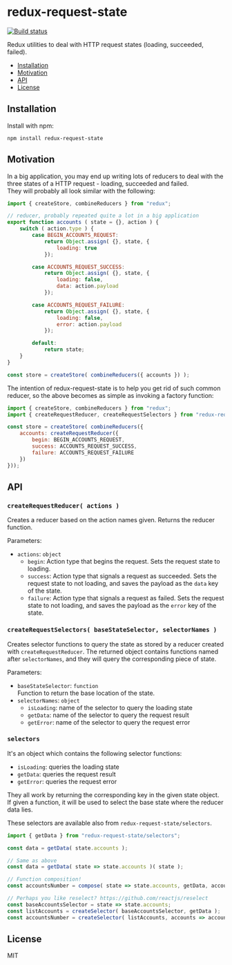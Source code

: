 # redux-request-state
[![Build status](https://travis-ci.org/gustavohenke/redux-request-state.svg?branch=master)](https://travis-ci.org/gustavohenke/redux-request-state)

Redux utilities to deal with HTTP request states (loading, succeeded, failed).

- [Installation](#installation)
- [Motivation](#motivation)
- [API](#api)
- [License](#license)

## Installation
Install with npm:

```
npm install redux-request-state
```

## Motivation
In a big application, you may end up writing lots of reducers to deal with the three states of a
HTTP request - loading, succeeded and failed.  
They will probably all look similar with the following:

```js
import { createStore, combineReducers } from "redux";

// reducer, probably repeated quite a lot in a big application
export function accounts ( state = {}, action ) {
    switch ( action.type ) {
        case BEGIN_ACCOUNTS_REQUEST:
            return Object.assign( {}, state, {
                loading: true
            });

        case ACCOUNTS_REQUEST_SUCCESS:
            return Object.assign( {}, state, {
                loading: false,
                data: action.payload
            });

        case ACCOUNTS_REQUEST_FAILURE:
            return Object.assign( {}, state, {
                loading: false,
                error: action.payload
            });

        default:
            return state;
    }
}

const store = createStore( combineReducers({ accounts }) );
```

The intention of redux-request-state is to help you get rid of such common reducer, so the above
becomes as simple as invoking a factory function:

```js
import { createStore, combineReducers } from "redux";
import { createRequestReducer, createRequestSelectors } from "redux-request-state";

const store = createStore( combineReducers({
    accounts: createRequestReducer({
        begin: BEGIN_ACCOUNTS_REQUEST,
        success: ACCOUNTS_REQUEST_SUCCESS,
        failure: ACCOUNTS_REQUEST_FAILURE
    })
}));
```

## API
### `createRequestReducer( actions )`
Creates a reducer based on the action names given. Returns the reducer function.

Parameters:
- `actions`: `object`
  - `begin`: Action type that begins the request. Sets the request state to loading.
  - `success`: Action type that signals a request as succeeded. Sets the request state to not loading,
    and saves the payload as the `data` key of the state.
  - `failure`: Action type that signals a request as failed. Sets the request state to not loading,
    and saves the payload as the `error` key of the state.

### `createRequestSelectors( baseStateSelector, selectorNames )`
Creates selector functions to query the state as stored by a reducer created with `createRequestReducer`.
The returned object contains functions named after `selectorNames`, and they will query the
corresponding piece of state.

Parameters:
- `baseStateSelector`: `function`  
  Function to return the base location of the state.
- `selectorNames`: `object`
  - `isLoading`: name of the selector to query the loading state
  - `getData`: name of the selector to query the request result
  - `getError`: name of the selector to query the request error

### `selectors`
It's an object which contains the following selector functions:

- `isLoading`: queries the loading state
- `getData`: queries the request result
- `getError`: queries the request error

They all work by returning the corresponding key in the given state object.  
If given a function, it will be used to select the base state where the reducer data lies.

These selectors are available also from `redux-request-state/selectors`.

```js
import { getData } from "redux-request-state/selectors";

const data = getData( state.accounts );

// Same as above
const data = getData( state => state.accounts )( state );

// Function composition!
const accountsNumber = compose( state => state.accounts, getData, accounts => accounts.length );

// Perhaps you like reselect? https://github.com/reactjs/reselect
const baseAccountsSelector = state => state.accounts;
const listAccounts = createSelector( baseAccountsSelector, getData );
const accountsNumber = createSelector( listAccounts, accounts => accounts.length );
```

## License
MIT

